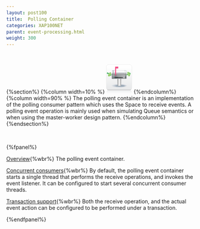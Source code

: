 ```yaml
---
layout: post100
title:  Polling Container
categories: XAP100NET
parent: event-processing.html
weight: 300
---
```


<br>

{%section%}
{%column width=10% %}
![fifo-groups.png](/attachment_files/subject/point-to-point.png)
{%endcolumn%}
{%column width=90% %}
The polling event container is an implementation of the polling consumer pattern which uses the Space to receive events.
A polling event operation is mainly used when simulating Queue semantics or when using the master-worker design pattern.
{%endcolumn%}
{%endsection%}

<br>

{%fpanel%}

[Overview](./polling-container.html){%wbr%}
The polling event container.

[Concurrent consumers](./polling-container-scaling.html){%wbr%}
By default, the polling event container starts a single thread that performs the receive operations, and invokes the event listener. It can be configured to start several concurrent consumer threads.

[Transaction support](./polling-container-transactions.html){%wbr%}
Both the receive operation, and the actual event action can be configured to be performed under a transaction.

{%endfpanel%}


